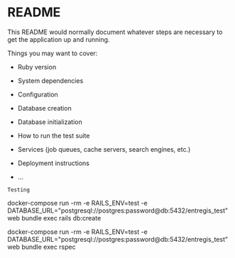 # README

This README would normally document whatever steps are necessary to get the
application up and running.

Things you may want to cover:

* Ruby version

* System dependencies

* Configuration

* Database creation

* Database initialization

* How to run the test suite

* Services (job queues, cache servers, search engines, etc.)

* Deployment instructions

* ...


`Testing`

docker-compose run -rm -e RAILS_ENV=test -e DATABASE_URL="postgresql://postgres:password@db:5432/entregis_test" web bundle exec rails db:create

docker-compose run -rm -e RAILS_ENV=test -e DATABASE_URL="postgresql://postgres:password@db:5432/entregis_test" web bundle exec rspec
